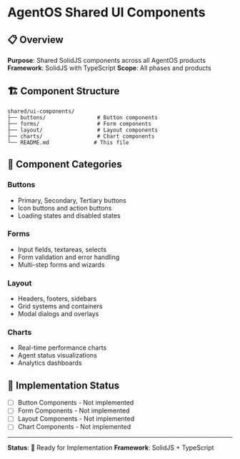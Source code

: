 # AgentOS Shared UI Components

## 📋 Overview
**Purpose**: Shared SolidJS components across all AgentOS products
**Framework**: SolidJS with TypeScript
**Scope**: All phases and products

## 🏗️ Component Structure
```
shared/ui-components/
├── buttons/                # Button components
├── forms/                  # Form components
├── layout/                 # Layout components
├── charts/                 # Chart components
└── README.md              # This file
```

## 🎯 Component Categories

### **Buttons**
- Primary, Secondary, Tertiary buttons
- Icon buttons and action buttons
- Loading states and disabled states

### **Forms**
- Input fields, textareas, selects
- Form validation and error handling
- Multi-step forms and wizards

### **Layout**
- Headers, footers, sidebars
- Grid systems and containers
- Modal dialogs and overlays

### **Charts**
- Real-time performance charts
- Agent status visualizations
- Analytics dashboards

## 🚀 Implementation Status
- [ ] Button Components - Not implemented
- [ ] Form Components - Not implemented
- [ ] Layout Components - Not implemented
- [ ] Chart Components - Not implemented

---
**Status**: 🔄 Ready for Implementation
**Framework**: SolidJS + TypeScript
